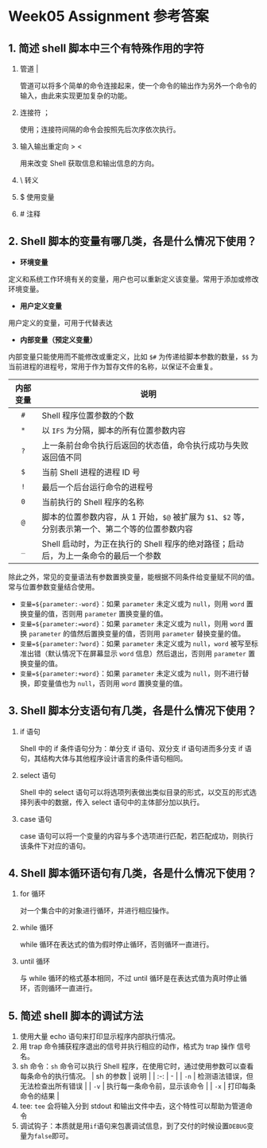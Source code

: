 # Week05 Assignment 参考答案

## 1. 简述 shell 脚本中三个有特殊作用的字符

1. 管道 |

   管道可以将多个简单的命令连接起来，使一个命令的输出作为另外一个命令的输入，由此来实现更加复杂的功能。

2. 连接符 ；

   使用；连接符间隔的命令会按照先后次序依次执行。

3. 输入输出重定向 > <

   用来改变 Shell 获取信息和输出信息的方向。

4. \ 转义
5. $ 使用变量
6. \# 注释

## 2. Shell 脚本的变量有哪几类，各是什么情况下使用？

- **环境变量**

定义和系统工作环境有关的变量，用户也可以重新定义该变量。常用于添加或修改环境变量。

- **用户定义变量**

用户定义的变量，可用于代替表达

- **内部变量（预定义变量）**

内部变量只能使用而不能修改或重定义，比如 `$#` 为传递给脚本参数的数量，`$$` 为当前进程的进程号，常用于作为暂存文件的名称，以保证不会重复。

| 内部变量 | 说明                                                                                               |
| :------: | -------------------------------------------------------------------------------------------------- |
|   `#`    | Shell 程序位置参数的个数                                                                           |
|   `*`    | 以 `IFS` 为分隔，脚本的所有位置参数内容                                                            |
|   `?`    | 上一条前台命令执行后返回的状态值，命令执行成功与失败返回值不同                                     |
|   `$`    | 当前 Shell 进程的进程 ID 号                                                                        |
|   `!`    | 最后一个后台运行命令的进程号                                                                       |
|   `0`    | 当前执行的 Shell 程序的名称                                                                        |
|   `@`    | 脚本的位置参数内容，从 1 开始，`$@` 被扩展为 `$1`、`$2` 等，分别表示第一个、第二个等的位置参数内容 |
|   `_`    | Shell 启动时，为正在执行的 Shell 程序的绝对路径；启动后，为上一条命令的最后一个参数                |

除此之外，常见的变量语法有参数置换变量，能根据不同条件给变量赋不同的值。常与位置参数变量结合使用。

- `变量=${parameter:-word}`：如果 `parameter` 未定义或为 `null`，则用 `word` 置换变量的值，否则用 `parameter` 置换变量的值。
- `变量=${parameter:=word}`：如果 `parameter` 未定义或为 `null`，则用 `word` 置换 `parameter` 的值然后置换变量的值，否则用 `parameter` 替换变量的值。
- `变量=${parameter:?word}`：如果 `parameter` 未定义或为 `null`，`word` 被写至标准出错（默认情况下在屏幕显示 `word` 信息）然后退出，否则用 `parameter` 置换变量的值。
- `变量=${parameter:+word}`：如果 `parameter` 未定义或为 `null`，则不进行替换，即变量值也为 `null`，否则用 `word` 置换变量的值。

## 3. Shell 脚本分支语句有几类，各是什么情况下使用？

1. if 语句

   Shell 中的 if 条件语句分为：单分支 if 语句、双分支 if 语句进而多分支 if 语句，其结构大体与其他程序设计语言的条件语句相同。

2. select 语句

   Shell 中的 select 语句可以将选项列表做出类似目录的形式，以交互的形式选择列表中的数据，传入 select 语句中的主体部分加以执行。

3. case 语句

   case 语句可以将一个变量的内容与多个选项进行匹配，若匹配成功，则执行该条件下对应的语句。

## 4. Shell 脚本循环语句有几类，各是什么情况下使用？

1. for 循环

   对一个集合中的对象进行循环，并进行相应操作。

2. while 循环

   while 循环在表达式的值为假时停止循环，否则循环一直进行。

3. until 循环

   与 while 循环的格式基本相同，不过 until 循环是在表达式值为真时停止循环，否则循环一直进行。

## 5. 简述 shell 脚本的调试方法

1. 使用大量 echo 语句来打印显示程序内部执行情况。
2. 用 trap 命令捕获程序退出的信号并执行相应的动作，格式为 trap 操作 信号名。
3. sh 命令：`sh` 命令可以执行 Shell 程序，在使用它时，通过使用参数可以查看每条命令的执行情况。
   | sh 的参数 | 说明 |
   | :-: | - |
   | `-n` | 检测语法错误，但无法检查出所有错误 |
   | `-v` | 执行每一条命令前，显示该命令 |
   | `-x` | 打印每条命令的结果 |
4. tee: `tee` 会将输入分到 stdout 和输出文件中去，这个特性可以帮助为管道命令
5. 调试钩子：本质就是用`if`语句来包裹调试信息，到了交付的时候设置`DEBUG`变量为`false`即可。
